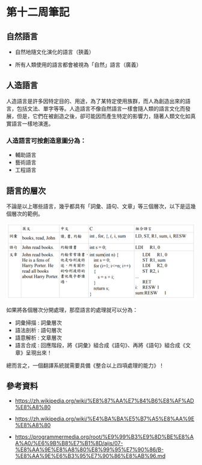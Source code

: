 # 第十二周筆記

## 自然語言

* 自然地隨文化演化的語言（狹義）

* 所有人類使用的語言都會被視為「自然」語言（廣義）

## 人造語言

人造語言是許多因特定目的、用途，為了某特定使用族群，而人為創造出來的語言，包括文法、單字等等。人造語言不像自然語言一樣會隨人類的語言文化而發展，但是，它們在被創造之後，卻可能因而產生特定的影響力，隨著人類文化如真實語言一樣地演進。

### 人造語言可按創造意圖分為：

* 輔助語言
* 藝術語言
* 工程語言

## 語言的層次

不論是以上哪些語言，幾乎都具有「詞彙、語句、文章」等三個層次，以下是這幾個層次的範例。

![語言的層次](../img/語言的層次.png)

如果將各個層次分開處理，那麼語言的處理就可以分為：

* 詞彙掃描 : 詞彙層次
* 語法剖析 : 語句層次
* 語意解析 : 文章層次
* 語言合成 : 回應階段，將《詞彙》組合成《語句》、再將《語句》組合成《文章》呈現出來！

總而言之，一個翻譯系統就需要具備《整合以上四項處理的能力》！

## 參考資料

* <https://zh.wikipedia.org/wiki/%E8%87%AA%E7%84%B6%E8%AF%AD%E8%A8%80>

* <https://zh.wikipedia.org/wiki/%E4%BA%BA%E5%B7%A5%E8%AA%9E%E8%A8%80>

* <https://programmermedia.org/root/%E9%99%B3%E9%8D%BE%E8%AA%A0/%E6%9B%B8%E7%B1%8D/aijs/07-%E8%AA%9E%E8%A8%80%E8%99%95%E7%90%86/B-%E8%AA%9E%E6%B3%95%E7%90%86%E8%AB%96.md>
